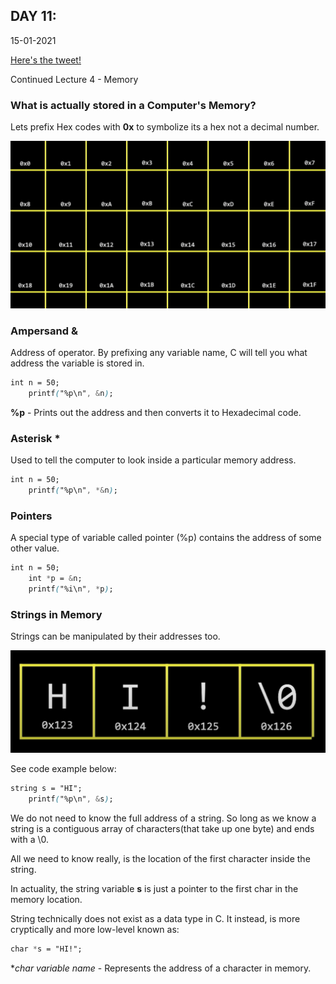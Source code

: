 ## DAY 11:

15-01-2021

[Here's the tweet!](https://twitter.com/umuks_/status/1350167431642304516?s=20)

Continued Lecture 4 - Memory

### What is actually stored in a Computer's Memory?

Lets prefix Hex codes with **0x** to symbolize its a hex not a decimal number.

![Image depicting a computer memory](./01.png)

### Ampersand &

Address of operator. By prefixing any variable name, C will tell you what address the variable is stored in.

```css
int n = 50;
    printf("%p\n", &n);
```

**%p** - Prints out the address and then converts it to Hexadecimal code.

### Asterisk *

Used to tell the computer to look inside a particular memory address.

```css
int n = 50;
    printf("%p\n", *&n);
```

### Pointers

A special type of variable called pointer (%p) contains the address of some other value.

```css
int n = 50;
    int *p = &n;
    printf("%i\n", *p);
```

### Strings in Memory

Strings can be manipulated by their addresses too.

![Image dipicting Strings in Memory](./02.png)

See code example below:

```css
string s = "HI";
    printf("%p\n", &s);
```

We do not need to know the full address of a string. So long as we know a string is a contiguous array of characters(that take up one byte) and ends with a \0.

All we need to know really, is the location of the first character inside the string.

In actuality, the string variable **s** is just a pointer to the first char in the memory location.

String technically does not exist as a data type in C. It instead, is more cryptically and more low-level known as:

```css
char *s = "HI!";
```

**char *variable name** - Represents the address of a character in memory.

